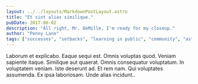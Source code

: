 ```yaml
---
layout: ../../layouts/MarkdownPostLayout.astro
title: "Et sint alias similique."
pubDate: 2017-06-02
description: "All right, Mr. DeMille, I'm ready for my closeup."
author: "Penny Lane"
tags: ["successes", "setbacks", "learning in public", "community", "astro"]
---
```


Laborum et explicabo. Eaque sequi est. Omnis voluptas quod. Veniam sapiente itaque. Similique aut quaerat. Omnis consequatur voluptatum. In voluptatem veniam. Iste deserunt ad. Et rem nam. Qui voluptates assumenda. Ex ipsa laboriosam. Unde alias incidunt..

